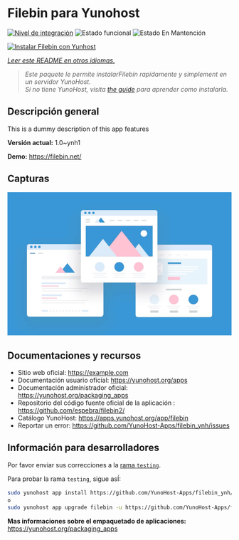 <!--
Este archivo README esta generado automaticamente<https://github.com/YunoHost/apps/tree/master/tools/readme_generator>
No se debe editar a mano.
-->

# Filebin para Yunohost

[![Nivel de integración](https://dash.yunohost.org/integration/filebin.svg)](https://ci-apps.yunohost.org/ci/apps/filebin/) ![Estado funcional](https://ci-apps.yunohost.org/ci/badges/filebin.status.svg) ![Estado En Mantención](https://ci-apps.yunohost.org/ci/badges/filebin.maintain.svg)

[![Instalar Filebin con Yunhost](https://install-app.yunohost.org/install-with-yunohost.svg)](https://install-app.yunohost.org/?app=filebin)

*[Leer este README en otros idiomas.](./ALL_README.md)*

> *Este paquete le permite instalarFilebin rapidamente y simplement en un servidor YunoHost.*  
> *Si no tiene YunoHost, visita [the guide](https://yunohost.org/install) para aprender como instalarla.*

## Descripción general

This is a dummy description of this app features


**Versión actual:** 1.0~ynh1

**Demo:** <https://filebin.net/>

## Capturas

![Captura de Filebin](./doc/screenshots/example.jpg)

## Documentaciones y recursos

- Sitio web oficial: <https://example.com>
- Documentación usuario oficial: <https://yunohost.org/apps>
- Documentación administrador oficial: <https://yunohost.org/packaging_apps>
- Repositorio del código fuente oficial de la aplicación : <https://github.com/espebra/filebin2/>
- Catálogo YunoHost: <https://apps.yunohost.org/app/filebin>
- Reportar un error: <https://github.com/YunoHost-Apps/filebin_ynh/issues>

## Información para desarrolladores

Por favor enviar sus correcciones a la [rama `testing`](https://github.com/YunoHost-Apps/filebin_ynh/tree/testing).

Para probar la rama `testing`, sigue asÍ:

```bash
sudo yunohost app install https://github.com/YunoHost-Apps/filebin_ynh/tree/testing --debug
o
sudo yunohost app upgrade filebin -u https://github.com/YunoHost-Apps/filebin_ynh/tree/testing --debug
```

**Mas informaciones sobre el empaquetado de aplicaciones:** <https://yunohost.org/packaging_apps>
